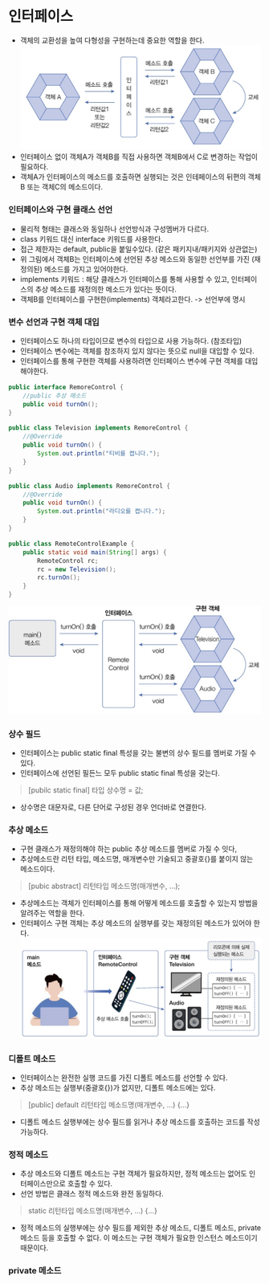 # 인터페이스
* 객체의 교환성을 높여 다형성을 구현하는데 중요한 역할을 한다.
![](../img/3.jpeg)
* 인터페이스 없이 객체A가 객체B를 직접 사용하면 객체B에서 C로 변경하는 작업이 필요하다.
* 객체A가 인터페이스의 메소드를 호출하면 실행되는 것은 인테페이스의 뒤편의 객체B 또는 객체C의 메소드이다.
### 인터페이스와 구현 클래스 선언
* 물리적 형태는 클래스와 동일하나 선언방식과 구성멤버가 다르다.
* class 키워드 대신 interface 키워드를 사용한다.
* 접근 제한자는 default, public을 붙일수있다. (같은 패키지내/패키지와 상관없는)
* 위 그림에서 객체B는 인터페이스에 선언된 추상 메소드와 동일한 선언부를 가진 (재정의된) 메소드를 가지고 있어야한다.
* implements 키워드 : 해당 클래스가 인터페이스를 통해 사용할 수 있고, 인터페이스의 추상 메소드를 재정의한 메소드가 있다는 뜻이다.
* 객체B를 인터페이스를 구현한(implements) 객체라고한다. -> 선언부에 명시
### 변수 선언과 구현 객체 대입
* 인터페이스도 하나의 타입이므로 변수의 타입으로 사용 가능하다. (참조타입)
* 인터페이스 변수에는 객체를 참조하지 있지 않다는 뜻으로 null을 대입할 수 있다.
* 인터페이스를 통해 구현한 객체를 사용하려면 인터페이스 변수에 구현 객체를 대입해야한다.
```java
public interface RemoreControl {
    //public 추상 매소드
    public void turnOn();
}
```
```java
public class Television implements RemoreControl {
    //@Override
    public void turnOn() {
        System.out.println("티비를 켭니다.");
    }
}
```
```java
public class Audio implements RemoreControl {
    //@Override
    public void turnOn() {
        System.out.println("라디오를 켭니다.");
    }
}
```
```java
public class RemoteControlExample {
    public static void main(String[] args) {
        RemoteControl rc;
        rc = new Television();
        rc.turnOn();
    }
}
```

![](../img/4.jpeg)
### 상수 필드
* 인터페이스는 public static final 특성을 갖는 불변의 상수 필드를 멤버로 가질 수 있다.
* 인터페이스에 선언된 필든느 모두 public static final 특성을 갖는다.
> [pubilc static final] 타입 상수명 = 값;
* 상수명은 대문자로, 다른 단어로 구성된 경우 언더바로 연결한다.

### 추상 메소드
* 구현 클래스가 재정의해야 하는 public 추상 메소드를 멤버로 가질 수 잇다,
* 추상메소드란 리턴 타입, 메소드명, 매개변수만 기술되고 중괄호{}를 붙이지 않는 메소드이다.
> [pubic abstract] 리턴타입 메소드명(매개변수, ...);
* 추상메소드는 객체가 인터페이스를 통해 어떻게 메소드를 호출할 수 있는지 방법을 알려주는 역할을 한다.
* 인터페이스 구현 객체는 추상 메소드의 실행부를 갖는 재정의된 메소드가 있어야 한다.
![](../img/5.jpeg)
### 디폴트 메소드
* 인터페이스는 완전한 실행 코드를 가진 디폴트 메소드를 선언할 수 있다.
* 추상 메소드는 실행부(중괄호{})가 없지만, 디폴트 메소드에는 있다.
>[public] default 리턴타입 메소드명(매개변수, ...) {...}
* 디폴트 메소드 실행부에는 상수 필드를 읽거나 추상 메소드를 호출하는 코드를 작성가능하다.

### 정적 메소드
* 추상 메소드와 디폴트 메소드는 구현 객체가 필요하지만, 정적 메소드는 없어도 인터페이스만으로 호출할 수 있다.
* 선언 방법은 클래스 정적 메소드와 완전 동일하다.
> static 리턴타입 메소드명(매개변수, ...) {...}
* 정적 메소드의 실행부에는 상수 필드를 제외한 추상 메소드, 디폴트 메소드, private 메소드 등을 호출할 수 없다.
    이 메소드는 구현 객체가 필요한 인스턴스 메소드이기 때문이다.

### private 메소드
